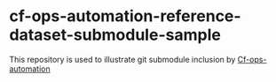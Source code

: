 # cf-ops-automation-reference-dataset-submodule-sample
This repository is used to illustrate git submodule inclusion by [Cf-ops-automation](https://github.com/orange-cloudfoundry/cf-ops-automation) 
